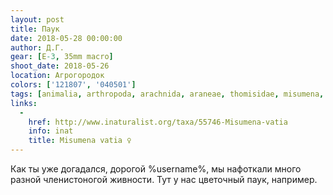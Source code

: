 ```yaml
---
layout: post
title: Паук
date: 2018-05-28 00:00:00
author: Д.Г.
gear: [E-3, 35mm macro]
shoot_date: 2018-05-26
location: Агрогородок
colors: ['121807', '040501']
tags: [animalia, arthropoda, arachnida, araneae, thomisidae, misumena, misumena vatia]
links:
  -
    href: http://www.inaturalist.org/taxa/55746-Misumena-vatia
    info: inat
    title: Misumena vatia ♀
---
```

Как ты уже догадался, дорогой %username%, мы нафоткали много разной членистоногой живности. Тут у нас цветочный паук, например.
